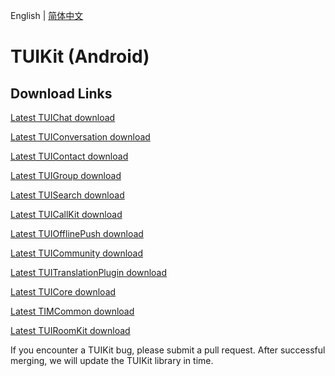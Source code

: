 English | [简体中文](./README_ZH.md)

# TUIKit (Android)

## Download Links

[Latest TUIChat download](https://im.sdk.qcloud.com/download/tuikit/7.4.4643/android/TUIChat.zip)

[Latest TUIConversation download](https://im.sdk.qcloud.com/download/tuikit/7.4.4643/android/TUIConversation.zip)

[Latest TUIContact download](https://im.sdk.qcloud.com/download/tuikit/7.4.4643/android/TUIContact.zip)

[Latest TUIGroup download](https://im.sdk.qcloud.com/download/tuikit/7.4.4643/android/TUIGroup.zip)

[Latest TUISearch download](https://im.sdk.qcloud.com/download/tuikit/7.4.4643/android/TUISearch.zip)

[Latest TUICallKit download](https://im.sdk.qcloud.com/download/tuikit/7.4.4643/android/TUICallKit.zip)

[Latest TUIOfflinePush download](https://im.sdk.qcloud.com/download/tuikit/7.4.4643/android/TUIOfflinePush.zip)

[Latest TUICommunity download](https://im.sdk.qcloud.com/download/tuikit/7.4.4643/android/TUICommunity.zip)

[Latest TUITranslationPlugin download](https://im.sdk.qcloud.com/download/tuikit/7.4.4643/android/TUITranslationPlugin.zip)

[Latest TUICore download](https://im.sdk.qcloud.com/download/tuikit/7.4.4643/android/TUICore.zip)

[Latest TIMCommon download](https://im.sdk.qcloud.com/download/tuikit/7.4.4643/android/TIMCommon.zip)

[Latest TUIRoomKit download](https://im.sdk.qcloud.com/download/tuikit/7.4.4643/android/TUIRoomKit.zip)

If you encounter a TUIKit bug, please submit a pull request. After successful merging, we will update the TUIKit library in time.
